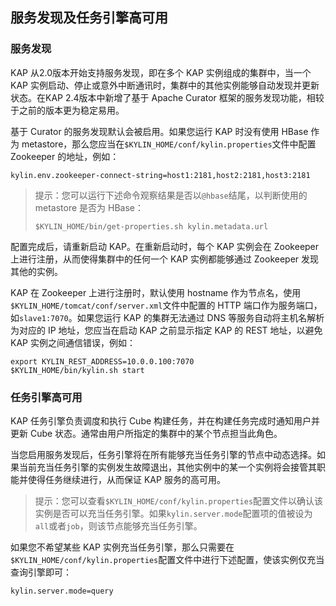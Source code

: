 ## 服务发现及任务引擎高可用

### 服务发现
KAP 从2.0版本开始支持服务发现，即在多个 KAP 实例组成的集群中，当一个 KAP 实例启动、停止或意外中断通讯时，集群中的其他实例能够自动发现并更新状态。在KAP 2.4版本中新增了基于 Apache Curator 框架的服务发现功能，相较于之前的版本更为稳定易用。

基于 Curator 的服务发现默认会被启用。如果您运行 KAP 时没有使用 HBase 作为 metastore，那么您应当在`$KYLIN_HOME/conf/kylin.properties`文件中配置 Zookeeper 的地址，例如：

```properties
kylin.env.zookeeper-connect-string=host1:2181,host2:2181,host3:2181
```

> 提示：您可以运行下述命令观察结果是否以`@hbase`结尾，以判断使用的 metastore 是否为 HBase：
>
> ```shell
> $KYLIN_HOME/bin/get-properties.sh kylin.metadata.url
> ```

配置完成后，请重新启动 KAP。在重新启动时，每个 KAP 实例会在 Zookeeper 上进行注册，从而使得集群中的任何一个 KAP 实例都能够通过 Zookeeper 发现其他的实例。

KAP 在 Zookeeper 上进行注册时，默认使用 hostname 作为节点名，使用`$KYLIN_HOME/tomcat/conf/server.xml`文件中配置的 HTTP 端口作为服务端口，如`slave1:7070`。如果您运行 KAP 的集群无法通过 DNS 等服务自动将主机名解析为对应的 IP 地址，您应当在启动 KAP 之前显示指定 KAP 的 REST 地址，以避免 KAP 实例之间通信错误，例如：

```shell
export KYLIN_REST_ADDRESS=10.0.0.100:7070
$KYLIN_HOME/bin/kylin.sh start
```

### 任务引擎高可用

KAP 任务引擎负责调度和执行 Cube 构建任务，并在构建任务完成时通知用户并更新 Cube 状态。通常由用户所指定的集群中的某个节点担当此角色。

当您启用服务发现后，任务引擎将在所有能够充当任务引擎的节点中动态选择。如果当前充当任务引擎的实例发生故障退出，其他实例中的某一个实例将会接管其职能并使得任务继续进行，从而保证 KAP 服务的高可用。

> 提示：您可以查看`$KYLIN_HOME/conf/kylin.properties`配置文件以确认该实例是否可以充当任务引擎。如果`kylin.server.mode`配置项的值被设为`all`或者`job`，则该节点能够充当任务引擎。

如果您不希望某些 KAP 实例充当任务引擎，那么只需要在`$KYLIN_HOME/conf/kylin.properties`配置文件中进行下述配置，使该实例仅充当查询引擎即可：

```properties
kylin.server.mode=query
```
